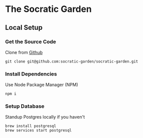 # The Socratic Garden


## Local Setup

### Get the Source Code

Clone from [Github](https://github.com/socratic-garden/socratic-garden)

```
git clone git@github.com:socratic-garden/socratic-garden.git
```

### Install Dependencies

Use Node Package Manager (NPM)

```
npm i
```

### Setup Database

Standup Postgres locally if you haven't

```
brew install postgresql
brew services start postgresql
```
